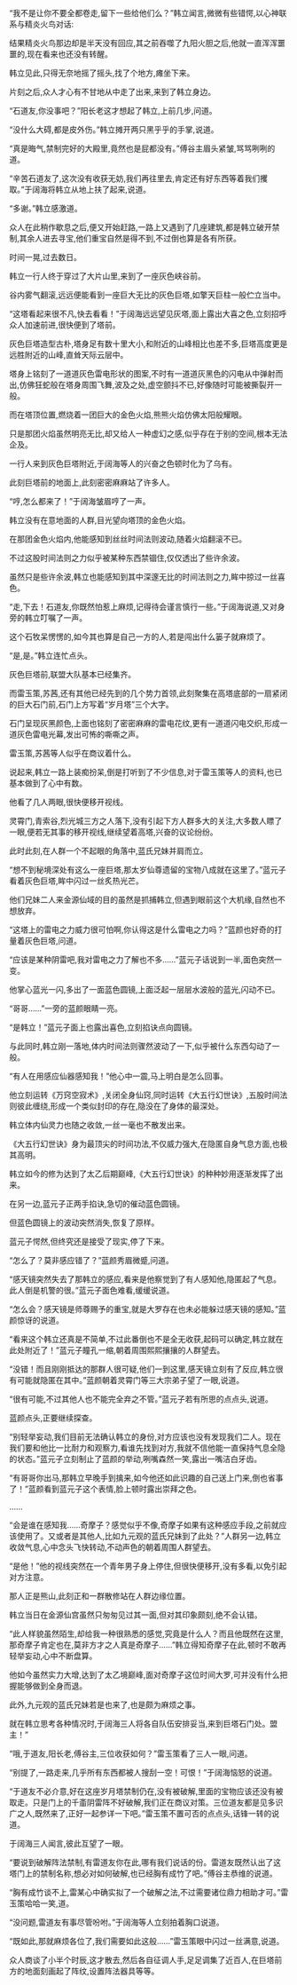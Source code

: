 
“我不是让你不要全都卷走,留下一些给他们么？”韩立闻言,微微有些错愕,以心神联系与精炎火鸟对话:

结果精炎火鸟那边却是半天没有回应,其之前吞噬了九阳火胆之后,他就一直浑浑噩噩的,现在看来也还没有转醒。

韩立见此,只得无奈地摇了摇头,找了个地方,瘫坐下来。

片刻之后,众人才心有不甘地从中走了出来,来到了韩立身边。

“石道友,你没事吧？”阳长老这才想起了韩立,上前几步,问道。

“没什么大碍,都是皮外伤。”韩立摊开两只黑乎乎的手掌,说道。

“真是晦气,禁制完好的大殿里,竟然也是屁都没有。”傅谷主眉头紧皱,骂骂咧咧的道。

“辛苦石道友了,这次没有收获无妨,我们再往里去,肯定还有好东西等着我们攫取。”于阔海将韩立从地上扶了起来,说道。

“多谢。”韩立感激道。

众人在此稍作歇息之后,便又开始赶路,一路上又遇到了几座建筑,都是韩立破开禁制,其余人进去寻宝,他们重宝自然是得不到,不过倒也算是各有所获。

时间一晃,过去数日。

韩立一行人终于穿过了大片山里,来到了一座灰色峡谷前。

谷内雾气翻滚,远远便能看到一座巨大无比的灰色巨塔,如擎天巨柱一般伫立当中。

“这塔看起来很不凡,快去看看！”于阔海远远望见灰塔,面上露出大喜之色,立刻招呼众人加速前进,很快便到了塔前。

灰色巨塔造型古朴,塔身足有数十里大小,和附近的山峰相比也差不多,巨塔高度更是远胜附近的山峰,直耸天际云层中。

塔身上铭刻了一道道灰色雷电形状的图案,不时有一道道灰黑色的闪电从中弹射而出,仿佛狂蛇般在塔身周围飞舞,波及之处,虚空颤抖不已,好像随时可能被撕裂开一般。

而在塔顶位置,燃烧着一团巨大的金色火焰,熊熊火焰仿佛太阳般耀眼。

只是那团火焰虽然明亮无比,却又给人一种虚幻之感,似乎存在于别的空间,根本无法企及。

一行人来到灰色巨塔附近,于阔海等人的兴奋之色顿时化为了乌有。

此刻巨塔前的地面上,此刻密密麻麻站了许多人。

“哼,怎么都来了！”于阔海皱眉哼了一声。

韩立没有在意地面的人群,目光望向塔顶的金色火焰。

在那团金色火焰内,他能感知到丝丝时间法则波动,随着火焰翻滚不已。

不过这股时间法则之力似乎被某种东西禁锢住,仅仅透出了些许余波。

虽然只是些许余波,韩立也能感知到其中深邃无比的时间法则之力,眸中掠过一丝喜色。

“走,下去！石道友,你既然怕惹上麻烦,记得待会谨言慎行一些。”于阔海说道,又对身旁的韩立叮嘱了一声。

这个石牧呆愣愣的,如今其也算是自己一方的人,若是闯出什么篓子就麻烦了。

“是,是。”韩立连忙点头。

灰色巨塔前,联盟大队基本已经集齐。

而雷玉策,苏茜,还有其他已经先到的几个势力首领,此刻聚集在高塔底部的一扇紧闭的巨大石门前,石门上方写着“岁月塔”三个大字。

石门呈现灰黑颜色,上面也铭刻了密密麻麻的雷电花纹,更有一道道闪电交织,形成一道灰色雷电光幕,发出可怖的嘶嘶之声。

雷玉策,苏茜等人似乎在商议着什么。

说起来,韩立一路上装痴扮呆,倒是打听到了不少信息,对于雷玉策等人的资料,也已基本做到了心中有数。

他看了几人两眼,很快便移开视线。

灵霄门,青索谷,烈光城三方之人落下,没有引起下方人群多大的关注,大多数人瞟了一眼,便若无其事的移开视线,继续望着高塔,兴奋的议论纷纷。

此时此刻,在人群一个不起眼的角落中,蓝氏兄妹并肩而立。

“想不到秘境深处有这么一座巨塔,那太岁仙尊遗留的宝物八成就在这里了。”蓝元子看着灰色巨塔,眸中闪过一丝炙热光芒。

他们兄妹二人来金源仙域的目的虽然是抓捕韩立,但遇到眼前这个大机缘,自然也不想放弃。

“这塔上的雷电之力威力很可怕啊,你认得这是什么雷电之力吗？”蓝颜也好奇的打量着灰色巨塔,问道。

“应该是某种阴雷吧,我对雷电之力了解也不多……”蓝元子话说到一半,面色突然一变。

他掌心蓝光一闪,多出了一面蓝色圆镜,上面泛起一层层水波般的蓝光,闪动不已。

“哥哥……”一旁的蓝颜眼睛一亮。

“是韩立！”蓝元子面上也露出喜色,立刻掐诀点向圆镜。

与此同时,韩立刚一落地,体内时间法则骤然波动了一下,似乎被什么东西勾动了一般。

“有人在用感应仙器感知我！”他心中一震,马上明白是怎么回事。

他立刻运转《万窍空寂术》,关闭全身仙窍,同时运转《大五行幻世诀》,五股时间法则彼此缠绕,形成一个类似封印的存在,隐没在了身体的最深处。

韩立体内仙灵力也随之收敛,一丝一毫也不散发出来。

《大五行幻世诀》身为最顶尖的时间功法,不仅威力强大,在隐匿自身气息方面,也极其高明。

韩立如今的修为达到了太乙后期巅峰,《大五行幻世诀》的种种妙用逐渐发挥了出来。

在另一边,蓝元子正两手掐诀,急切的催动蓝色圆镜。

但蓝色圆镜上的波动突然消失,恢复了原样。

蓝元子愕然,但终究还是接受了现实,停了下来。

“怎么了？莫非感应错了？”蓝颜秀眉微蹙,问道。

“感天镜突然失去了那韩立的感应,看来是他察觉到了有人感知他,隐匿起了气息。此人倒是机警的很。”蓝元子面色难看,缓缓说道。

“怎么会？感天镜是师尊赐予的重宝,就是大罗存在也未必能躲过感天镜的感知。”蓝颜惊讶的说道。

“看来这个韩立还真是不简单,不过此番倒也不是全无收获,起码可以确定,韩立就在此处附近了！”蓝元子瞳孔一缩,朝着周围熙熙攘攘的人群望去。

“没错！而且刚刚抵达的那群人很可疑,他们一到这里,感天镜立刻有了反应,韩立很有可能就隐匿在其中。”蓝颜朝着灵霄门等三大宗弟子望了一眼,说道。

“很有可能,不过其他人也不能完全弃之不管。”蓝元子若有所思的点点头,说道。

蓝颜点头,正要继续探查。

“别轻举妄动,我们目前无法确认韩立的身份,对方应该也没有发现我们二人。现在我们要和他比一比耐力和观察力,看谁先找到对方,我就不信他能一直保持气息全隐的状态。”蓝元子立刻制止了蓝颜的举动,咧嘴森然一笑,露出一嘴洁白牙齿。

“有哥哥你出马,那韩立早晚手到擒来,如今他还如此识趣的自己送上门来,倒也省事了！”蓝颜看到蓝元子这个表情,脸上顿时露出崇拜之色。

……

“会是谁在感知我……奇摩子？感觉似乎不像,奇摩子如果有这种感应手段,之前就应该使用了。又或者是其他人,比如九元观的蓝氏兄妹到了此处？”人群另一边,韩立收敛气息,心中念头飞快转动,不动声色的朝着周围人群望去。

“是他！”他的视线突然在一个青年男子身上停住,但很快便移开,没有多看,以免引起对方注意。

那人正是熊山,此刻正和一群散修站在人群边缘位置。

韩立当日在金源仙宫虽然只匆匆见过其一面,但对其印象颇刻,绝不会认错。

“此人样貌虽然陌生,却给我一种很熟悉的感觉,究竟是什么人？而且他既然在这里,那奇摩子肯定也在,莫非方才之人真是奇摩子……”韩立得知奇摩子在此,顿时不敢再轻举妄动,心中不断盘算。

他如今虽然实力大增,达到了太乙境巅峰,面对奇摩子这位时间大罗,可并没有什么把握能够做到全身而退。

此外,九元观的蓝氏兄妹若是也来了,也是颇为麻烦之事。

就在韩立思考各种情况时,于阔海三人将各自队伍安排妥当,来到巨塔石门处。盟主！”

“哦,于道友,阳长老,傅谷主,三位收获如何？”雷玉策看了三人一眼,问道。

“别提了,一路走来,几乎所有东西都被人搜刮一空！可恨！”于阔海恼怒的说道。

“于道友不必介意,好在这座岁月塔禁制仍在,没有被破解,里面的宝物应该还没有被取走。只是门上的千齑阴雷阵不好破解,我们正在商议对策。三位道友都是见多识广之人,既然来了,正好一起参详一下吧。”雷玉策不置可否的点点头,话锋一转的说道。

于阔海三人闻言,彼此互望了一眼。

“要说到破解阵法禁制,有雷道友你在此,哪有我们说话的份。雷道友既然认出了这塔门上的禁制名称,想必对如何破解,也已经胸有成竹了吧。”傅谷主恭维的说道。

“胸有成竹谈不上,雷某心中确实拟了一个破解之法,不过需要诸位鼎力相助才可。”雷玉策哈哈一笑,道。

“没问题,雷道友有事尽管吩咐。”于阔海等人立刻拍着胸口说道。

“既如此,那就麻烦各位了,我们需要如此这般……”雷玉策眼中闪过一丝满意,说道。

众人商谈了小半个时辰,这才散去,然后各自征调人手,足足调集了近百人,在巨塔前方的地面刻画起了阵纹,设置阵法器具等等。
